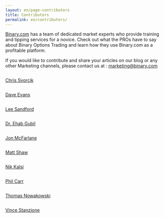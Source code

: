 ```yaml
---
layout: en/page-contributors
title: Contributors
permalink: en/contributors/
---
```

<p><a href="">Binary.com</a> has a team of dedicated market experts who provide training and tipping services for a novice. Check out what the PROs have to say about Binary Options Trading and learn how they use Binary.com as a profitable platform. </p>
<p>If you would like to contribute and share your articles on our blog or any other Marketing channels, please contact us at : <a href="">marketing@binary.com</a>
</p>
<div class="grd-grid-4 grd-grid-mobile-6 grd-grid-phablet-6">
   <div class="content-box-3">
	   	<div class="relative">
	   		<a href="chris-svorcik/">
		       	<img src="/blog/images/speaker/chris.jpeg" alt="">
		       	<div class="content-box-3-header"><p>Chris Svorcik</p></div>
		     </a>
		</div>
	</div>
</div>
<div class="grd-grid-4 grd-grid-mobile-6 grd-grid-phablet-6">
   <div class="content-box-3">
	   	<div class="relative">
	   		<a href="dave-evans/">
		       	<img src="/blog/images/speaker/dave.gif" alt="">
		       	<div class="content-box-3-header"><p>Dave Evans</p></div>
		     </a>
		</div>
	</div>
</div>
<div class="grd-grid-4 grd-grid-mobile-6 grd-grid-phablet-6">
   <div class="content-box-3">
	   	<div class="relative">
	   		<a href="lee-sandford/">
		       	<img src="/blog/images/speaker/lee.png" alt="">
		       	<div class="content-box-3-header"><p>Lee Sandford</p></div>
		     </a>
		</div>
	</div>
</div>
<div class="grd-grid-4 grd-grid-mobile-6 grd-grid-phablet-6">
   <div class="content-box-3">
	   	<div class="relative">
	   		<a href="#">
		       	<img src="/blog/images/speaker/ehab.jpg" alt="">
		       	<div class="content-box-3-header"><p>Dr. Ehab Gubil</p></div>
		     </a>
		</div>
	</div>
</div>
<div class="grd-grid-4 grd-grid-mobile-6 grd-grid-phablet-6">
   <div class="content-box-3">
	   	<div class="relative">
	   		<a href="#">
		       	<img src="/blog/images/speaker/jon.jpg" alt="">
		       	<div class="content-box-3-header"><p>Jon McFarlane</p></div>
		     </a>
		</div>
	</div>
</div>
<div class="grd-grid-4 grd-grid-mobile-6 grd-grid-phablet-6">
   <div class="content-box-3">
	   	<div class="relative">
	   		<a href="#">
		       	<img src="/blog/images/speaker/matt.png" alt="">
		       	<div class="content-box-3-header"><p>Matt Shaw</p></div>
		     </a>
		</div>
	</div>
</div>
<div class="grd-grid-4 grd-grid-mobile-6 grd-grid-phablet-6">
   <div class="content-box-3">
	   	<div class="relative">
	   		<a href="#">
		       	<img src="/blog/images/speaker/nik.jpg" alt="">
		       	<div class="content-box-3-header"><p>Nik Kalsi</p></div>
		     </a>
		</div>
	</div>
</div>
<div class="grd-grid-4 grd-grid-mobile-6 grd-grid-phablet-6">
   <div class="content-box-3">
	   	<div class="relative">
	   		<a href="#">
		       	<img src="/blog/images/speaker/phil.jpg" alt="">
		       	<div class="content-box-3-header"><p>Phil Carr</p></div>
		     </a>
		</div>
	</div>
</div>
<div class="grd-grid-4 grd-grid-mobile-6 grd-grid-phablet-6">
   <div class="content-box-3">
	   	<div class="relative">
	   		<a href="#">
		       	<img src="/blog/images/speaker/thomas.jpg" alt="">
		       	<div class="content-box-3-header"><p>Thomas Nowakowski</p></div>
		     </a>
		</div>
	</div>
</div>
<div class="grd-grid-4 grd-grid-mobile-6 grd-grid-phablet-6">
   <div class="content-box-3">
	   	<div class="relative">
	   		<a href="#">
		       	<img src="/blog/images/speaker/vince.jpg" alt="">
		       	<div class="content-box-3-header"><p>Vince Stanzione</p></div>
		     </a>
		</div>
	</div>
</div>

